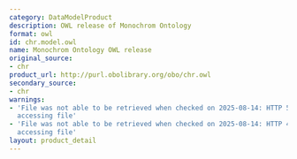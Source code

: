```yaml
---
category: DataModelProduct
description: OWL release of Monochrom Ontology
format: owl
id: chr.model.owl
name: Monochrom Ontology OWL release
original_source:
- chr
product_url: http://purl.obolibrary.org/obo/chr.owl
secondary_source:
- chr
warnings:
- 'File was not able to be retrieved when checked on 2025-08-14: HTTP 502 error when
  accessing file'
- 'File was not able to be retrieved when checked on 2025-08-14: HTTP 404 error when
  accessing file'
layout: product_detail
---
```


